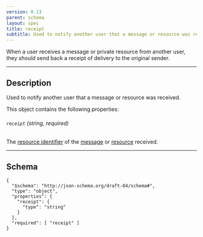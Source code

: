 ```yaml
---
version: 0.13
parent: schema
layout: spec
title: receipt
subtitle: Used to notify another user that a message or resource was received.
---
```



When a user receives a message or private resource from another user,
they *should* send back a receipt of delivery to the original sender.

---

## Description

Used to notify another user that a message or resource was received.

This object contains the following properties:

###### `receipt` *(string, required)*

The [resource identifier](../../journal/resource#resource-identifier) of the
[message](../message) or [resource](../../journal/resource) received.

---

## Schema

	{
	  "$schema": "http://json-schema.org/draft-04/schema#",
	  "type": "object",
	  "properties": {
	    "receipt": {
	      "type": "string"
	    }
	  },
	  "required": [ "receipt" ]
	}

